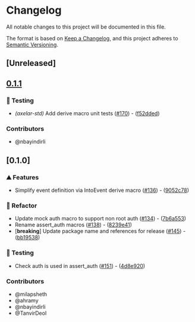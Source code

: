 # Changelog

All notable changes to this project will be documented in this file.

The format is based on [Keep a Changelog](https://keepachangelog.com/en/1.0.0/),
and this project adheres to [Semantic Versioning](https://semver.org/spec/v2.0.0.html).

## [Unreleased]

## [0.1.1](https://github.com/axelarnetwork/axelar-cgp-stellar/compare/stellar-axelar-std-v0.1.0...stellar-axelar-std-v0.1.1)

### 🧪 Testing

- *(axelar-std)* Add derive macro unit tests ([#170](https://github.com/axelarnetwork/axelar-cgp-stellar/pull/170)) - ([f52dded](https://github.com/axelarnetwork/axelar-cgp-stellar/commit/f52ddede4fef910361a306d47b2f248cd3897923))

### Contributors

* @nbayindirli

## [0.1.0]

### ⛰️ Features

- Simplify event definition via IntoEvent derive macro ([#136](https://github.com/axelarnetwork/axelar-cgp-stellar/pull/136)) - ([9052c78](https://github.com/axelarnetwork/axelar-cgp-stellar/commit/9052c7886b8d2ea12f33a1fdcceaa7d159890c4e))

### 🚜 Refactor

- Update mock auth macro to support non root auth  ([#134](https://github.com/axelarnetwork/axelar-cgp-stellar/pull/134)) - ([7b6a553](https://github.com/axelarnetwork/axelar-cgp-stellar/commit/7b6a55385fc0bdcbd7d6bf065ddaa0f81dceb51f))
- Rename assert_auth macros ([#138](https://github.com/axelarnetwork/axelar-cgp-stellar/pull/138)) - ([8239e41](https://github.com/axelarnetwork/axelar-cgp-stellar/commit/8239e4126cdccb4156f737dd6e20fad5c2bfc239))
- [**breaking**] Update package name and references for release ([#145](https://github.com/axelarnetwork/axelar-cgp-stellar/pull/145)) - ([bb19538](https://github.com/axelarnetwork/axelar-cgp-stellar/commit/bb195386eeda9c75d4da33eb0cf29fd9cb9b621c))

### 🧪 Testing

- Check auth is used in assert_auth ([#151](https://github.com/axelarnetwork/axelar-cgp-stellar/pull/151)) - ([4d8e920](https://github.com/axelarnetwork/axelar-cgp-stellar/commit/4d8e92065d528cd48a08319449b80f32322e5b08))

### Contributors

* @milapsheth
* @ahramy
* @nbayindirli
* @TanvirDeol
